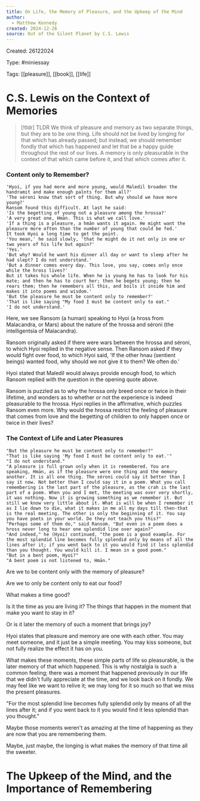 ```yaml
---
title: On Life, the Memory of Pleasure, and the Upkeep of the Mind
author:
  - Matthew Kennedy
created: 2024-12-26
source: Out of the Silent Planet by C.S. Lewis
---
```

Created: 26122024

Type: #miniessay 

Tags: [[pleasure]], [[book]], [[life]]

# C.S. Lewis on the Context of Memories


> [!tldr] TLDR
> We think of pleasure and memory as two separate things, but they are to be one thing. 
> Life should not be lived by longing for that which has already passed; but instead, we should remember fondly that which has happened and let that be a happy guide throughout the rest of our lives.
> A memory is only pleasurable in the context of that which came before it, and that which comes after it.

### Content only to Remember?

	'Hyoi, if you had more and more young, would Maledil broaden the handramit and make enough palnts for them all?'
	'The séroni know that sort of thing. But why should we have more young?'
	Ransom found this difficult. At last he said:
	'Is the begetting of young not a pleasure among the hrossa?'
	'A very great one, Hmān. This is what we call love.'
	'If a thing is a pleasure, a hmān wants it again. He might want the pleasure more often than the number of young that could be fed.'
	It took Hyoi a long time to get the point.
	'You mean,' he said slowly, 'that he might do it not only in one or two years of his life but again?'
	'Yes.'
	'But why? Would he want his dinner all day or want to sleep after he had slept? I do not understand.'
	'But a dinner comes every day. This love, you say, comes only once while the hross lives?'
	But it takes his whole life. When he is young he has to look for his mate; and then he has to court her; then he begets young; then he rears them; then he remembers all this, and boils it inside him and makes it into poems and wisdom.'
	'But the pleasure he must be content only to remember?'
	'That is like saying "My food I must be content only to eat."
	'I do not understand.'


Here, we see Ransom (a human) speaking to Hyoi (a hross from Malacandra, or Mars) about the nature of the hrossa and séroni (the intelligentsia of Malacandra). 

Ransom originally asked if there were wars between the hrossa and séroni, to which Hyoi replied in the negative sense. Then Ransom asked if they would fight over food, to which Hyoi said, 'If the other hnau (sentient beings) wanted food, why should we not give it to them? We often do.'

Hyoi stated that Maledil would always provide enough food, to which Ransom replied with the question in the opening quote above. 

Ransom is puzzled as to why the hrossa only breed once or twice in their lifetime, and wonders as to whether or not the experience is indeed pleasurable to the hrossa. Hyoi replies in the affirmative, which puzzles Ransom even more. Why would the hrossa restrict the feeling of pleasure that comes from love and the begetting of children to only happen once or twice in their lives? 


### The Context of Life and Later Pleasures

	"But the pleasure he must be content only to remember?"
	"That is like saying 'My food I must be content only to eat.'"
	"I do not understand."
	"A pleasure is full grown only when it is remembered. You are speaking, Hmān, as if the pleasure were one thing and the memory another. It is all one thing. The séroni could say it better than I say it now. Not better than I could say it in a poem. What you call remembering is the last part of the pleasure, as the crah is the last part of a poem. When you and I met, the meeting was over very shortly, it was nothing. Now it is growing something as we remember it. But still we know very little about it. What is will be when I remember it as I lie down to die, what it makes in me all my days till then-that is the real meeting. The other is only the beginning of it. You say you have poets in your world. Do they not teach you this?"
	"Perhaps some of them do," said Ransom. "But even in a poem does a hross never long to hear one splendid line over again?"
	"And indeed," he (Hyoi) continued, "the poem is a good example. For the most splendid line becomes fully splendid only by means of all the lines after it; if you went back to it you would find it less splendid than you thought. You would kill it. I mean in a good poem."
	"But in a bent poem, Hyoi?"
	"A bent poem is not listened to, Hmān."

Are we to be content only with the memory of pleasure?

Are we to only be content only to eat our food?

What makes a time good? 

Is it the time as you are living it? The things that happen in the moment that make you want to stay in it?

Or is it later the memory of such a moment that brings joy?

Hyoi states that pleasure and memory are one with each other. You may meet someone, and it just be a simple meeting. You may kiss someone, but not fully realize the effect it has on you. 

What makes these moments, these simple parts of life so pleasurable, is the later memory of that which happened. This is why nostalgia is such a common feeling; there was a moment that happened previously in our life that we didn't fully appreciate at the time, and we look back on it fondly. We may feel like we want to relive it; we may long for it so much so that we miss the present pleasures. 

"For the most splendid line becomes fully splendid only by means of all the lines after it; and if you went back to it you would find it less splendid than you thought."

Maybe those moments weren't as amazing at the time of happening as they are now that you are remembering them. 

Maybe, just maybe, the longing is what makes the memory of that time all the sweeter.


# The Upkeep of the Mind, and the Importance of Remembering

